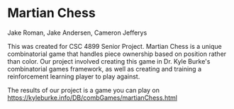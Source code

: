 # Martian Chess
Jake Roman, Jake Andersen, Cameron Jefferys

This was created for CSC 4899 Senior Project.
Martian Chess is a unique combinatorial game that handles piece ownership based on position rather than color.
Our project involved creating this game in Dr. Kyle Burke's combinatorial games framework, as well as creating and training a reinforcement learning player to play against.

The results of our project is a game you can play on https://kyleburke.info/DB/combGames/martianChess.html
